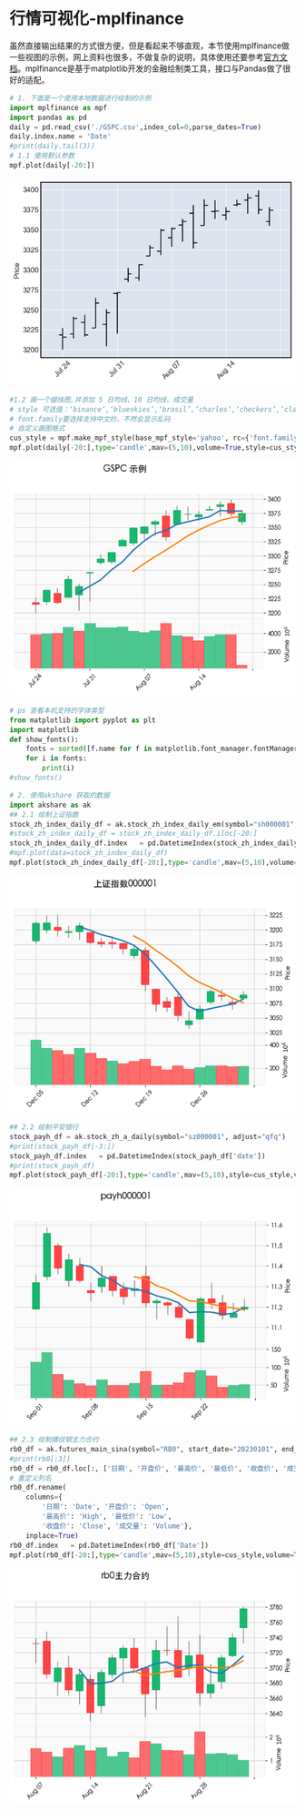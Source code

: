 # 行情可视化-mplfinance

虽然直接输出结果的方式很方便，但是看起来不够直观，本节使用mplfinance做一些视图的示例，网上资料也很多，不做复杂的说明，具体使用还要参考[官方文档](https://github.com/matplotlib/mplfinance#tutorials)。mplfinance是基于matplotlib开发的金融绘制类工具，接口与Pandas做了很好的适配。


```python
# 1. 下面是一个使用本地数据进行绘制的示例
import mplfinance as mpf
import pandas as pd
daily = pd.read_csv('./GSPC.csv',index_col=0,parse_dates=True)
daily.index.name = 'Date'
#print(daily.tail(3))
# 1.1 使用默认参数
mpf.plot(daily[-20:])
```


    
![png](%E8%A1%8C%E6%83%85%E5%8F%AF%E8%A7%86%E5%8C%96-mplfinance_files/%E8%A1%8C%E6%83%85%E5%8F%AF%E8%A7%86%E5%8C%96-mplfinance_1_0.png)
    



```python
#1.2 画一个蜡烛图,并添加 5 日均线、10 日均线、成交量
# style 可选值：‘binance’,‘blueskies’,‘brasil’,‘charles’,‘checkers’,‘classic’,‘default’,‘mike’,‘nightclouds’,‘sas’,‘starsandstripes’,‘yahoo’
# font.family要选择支持中文的，不然会显示乱码
# 自定义画图格式
cus_style = mpf.make_mpf_style(base_mpf_style='yahoo', rc={'font.family': 'Heiti TC', 'axes.unicode_minus': 'False'})
mpf.plot(daily[-20:],type='candle',mav=(5,10),volume=True,style=cus_style,title='GSPC 示例')
```


    
![png](%E8%A1%8C%E6%83%85%E5%8F%AF%E8%A7%86%E5%8C%96-mplfinance_files/%E8%A1%8C%E6%83%85%E5%8F%AF%E8%A7%86%E5%8C%96-mplfinance_2_0.png)
    



```python
# ps 查看本机支持的字体类型
from matplotlib import pyplot as plt
import matplotlib
def show_fonts():
    fonts = sorted([f.name for f in matplotlib.font_manager.fontManager.ttflist])
    for i in fonts:
        print(i)
#show_fonts()
```


```python
# 2. 使用akshare 获取的数据
import akshare as ak
## 2.1 绘制上证指数
stock_zh_index_daily_df = ak.stock_zh_index_daily_em(symbol="sh000001", start_date="20220101", end_date="20230101")
#stock_zh_index_daily_df = stock_zh_index_daily_df.iloc[-20:]
stock_zh_index_daily_df.index   = pd.DatetimeIndex(stock_zh_index_daily_df['date'])
#mpf.plot(data=stock_zh_index_daily_df)
mpf.plot(stock_zh_index_daily_df[-20:],type='candle',mav=(5,10),volume=True,style=cus_style,title='上证指数000001')
```


    
![png](%E8%A1%8C%E6%83%85%E5%8F%AF%E8%A7%86%E5%8C%96-mplfinance_files/%E8%A1%8C%E6%83%85%E5%8F%AF%E8%A7%86%E5%8C%96-mplfinance_4_0.png)
    



```python
## 2.2 绘制平安银行
stock_payh_df = ak.stock_zh_a_daily(symbol="sz000001", adjust="qfq")
#print(stock_payh_df[-3:])
stock_payh_df.index   = pd.DatetimeIndex(stock_payh_df['date'])
#print(stock_payh_df)
mpf.plot(stock_payh_df[-20:],type='candle',mav=(5,10),style=cus_style,volume=True,title='payh000001')
```


    
![png](%E8%A1%8C%E6%83%85%E5%8F%AF%E8%A7%86%E5%8C%96-mplfinance_files/%E8%A1%8C%E6%83%85%E5%8F%AF%E8%A7%86%E5%8C%96-mplfinance_5_0.png)
    



```python
## 2.3 绘制螺纹钢主力合约
rb0_df = ak.futures_main_sina(symbol="RB0", start_date="20230101", end_date="20230901")
#print(rb0[:3])
rb0_df = rb0_df.loc[:, ['日期', '开盘价', '最高价', '最低价', '收盘价', '成交量']]
# 重定义列名
rb0_df.rename(
    columns={
        '日期': 'Date', '开盘价': 'Open',
        '最高价': 'High', '最低价': 'Low',
        '收盘价': 'Close', '成交量': 'Volume'},
    inplace=True)       
rb0_df.index   = pd.DatetimeIndex(rb0_df['Date'])
mpf.plot(rb0_df[-20:],type='candle',mav=(5,10),style=cus_style,volume=True,title='rb0主力合约')
```


    
![png](%E8%A1%8C%E6%83%85%E5%8F%AF%E8%A7%86%E5%8C%96-mplfinance_files/%E8%A1%8C%E6%83%85%E5%8F%AF%E8%A7%86%E5%8C%96-mplfinance_6_0.png)
    

